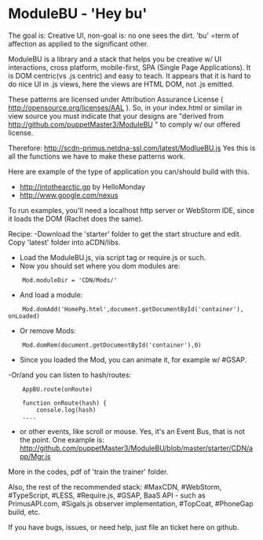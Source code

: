 # ModuleBU - 'Hey bu'

The goal is: Creative UI, non-goal is: no one sees the dirt.
 'bu' =term of affection as applied to the significant other.


ModuleBU is a library and a stack that helps you be creative w/ UI interactions,
    cross platform, mobile-first, SPA (Single Page Applications).
It is DOM centric(vs .js centric) and easy to teach. It appears that it is hard to do nice UI in .js views, here the views are HTML DOM, not .js emitted.

These patterns are licensed under Attribution Assurance License (  http://opensource.org/licenses/AAL ).
So, in your index.html or similar in view source you must indicate that your designs are
"derived from http://github.com/puppetMaster3/ModuleBU " to comply w/ our offered license.


Therefore:
    http://scdn-primus.netdna-ssl.com/latest/ModlueBU.js
Yes this is all the functions we have to make these patterns work.

Here are example of the type of application you can/should build with this.
- http://intothearctic.gp by HelloMonday
- http://www.google.com/nexus

To run examples, you'll need a localhost http server or WebStorm IDE, since it loads the DOM (Rachet does the same).


Recipe:
-Download the 'starter' folder to get the start structure and edit. Copy 'latest' folder into aCDN/libs.
- Load the ModuleBU.js, via script tag or require.js or such.
- Now you should set where you dom modules are:

```
    Mod.moduleDir = 'CDN/Mods/'
```
- And load a module:

```
    Mod.domAdd('HomePg.html',document.getDocumentById('container'), onLoaded)
```
- Or remove Mods:

```
    Mod.domRem(document.getDocumentById('container'),0)
```
- Since you loaded the Mod, you can animate it, for example w/ #GSAP.

-Or/and you can listen to hash/routes:

```
    AppBU.route(onRoute)

    function onRoute(hash) {
        console.log(hash)
    ....
```
- or other events, like scroll or mouse. Yes, it's an Event Bus, that is not the point.
One example is: http://github.com/puppetMaster3/ModuleBU/blob/master/starter/CDN/app/Mgr.js

More in the codes, pdf of 'train the trainer' folder.

Also, the rest of the recommended stack: #MaxCDN, #WebStorm, #TypeScript, #LESS, #Require.js, #GSAP, BaaS API - such as PrimusAPI.com,
#Sigals.js observer implementation, #TopCoat, #PhoneGap build, etc.

If you have bugs, issues, or need help, just file an ticket here on github.
